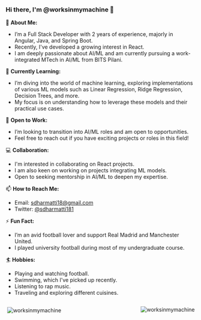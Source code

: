 ### Hi there, I'm @worksinmymachine 👋

👀 **About Me:**
- I’m a Full Stack Developer with 2 years of experience, majorly in Angular, Java, and Spring Boot.
- Recently, I've developed a growing interest in React.
- I am deeply passionate about AI/ML and am currently pursuing a work-integrated MTech in AI/ML from BITS Pilani.

🌱 **Currently Learning:**
- I’m diving into the world of machine learning, exploring implementations of various ML models such as Linear Regression, Ridge Regression, Decision Trees, and more.
- My focus is on understanding how to leverage these models and their practical use cases.

💼 **Open to Work:**
- I’m looking to transition into AI/ML roles and am open to opportunities.
- Feel free to reach out if you have exciting projects or roles in this field!

💻 **Collaboration:**
- I'm interested in collaborating on React projects.
- I am also keen on working on projects integrating ML models.
- Open to seeking mentorship in AI/ML to deepen my expertise.

📫 **How to Reach Me:**
- Email: [sdharmatti18@gmail.com](mailto:sdharmatti18@gmail.com)
- Twitter: [@sdharmatti181](https://twitter.com/sdharmatti181)

⚡ **Fun Fact:**
- I’m an avid football lover and support Real Madrid and Manchester United.
- I played university football during most of my undergraduate course.

🏄 **Hobbies:**
- Playing and watching football.
- Swimming, which I've picked up recently.
- Listening to rap music.
- Traveling and exploring different cuisines.


<div style="display: flex; justify-content: space-between;">
<p>&nbsp;<img align="center" src="https://github-readme-stats.vercel.app/api?username=worksinmymachine&show_icons=true&locale=en" alt="worksinmymachine" /></p>

<p><img align="center" src="https://github-readme-streak-stats.herokuapp.com/?user=worksinmymachine&" alt="worksinmymachine" /></p>
</div>

